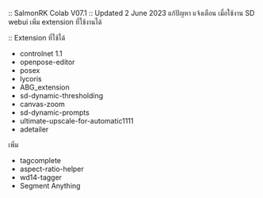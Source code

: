 :: SalmonRK Colab V07.1 :: Updated 2 June 2023
แก้ปัญหา แจ้งเตือน เมื่อใช้งาน SD webui
เพิ่ม extension ที่ใช้งานได้

:: Extension ที่ใช้ได้ 
- controlnet 1.1
- openpose-editor
- posex 
- lycoris
- ABG_extension
- sd-dynamic-thresholding
- canvas-zoom 
- sd-dynamic-prompts
- ultimate-upscale-for-automatic1111
- adetailer

เพิ่ม
- tagcomplete
- aspect-ratio-helper 
- wd14-tagger
- Segment Anything
